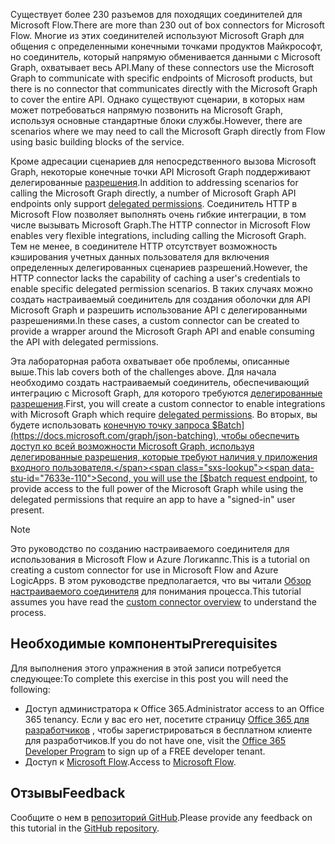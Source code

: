 <!-- markdownlint-disable MD002 MD041 -->

<span data-ttu-id="7633e-101">Существует более 230 разъемов для походящих соединителей для Microsoft Flow.</span><span class="sxs-lookup"><span data-stu-id="7633e-101">There are more than 230 out of box connectors for Microsoft Flow.</span></span> <span data-ttu-id="7633e-102">Многие из этих соединителей используют Microsoft Graph для общения с определенными конечными точками продуктов Майкрософт, но соединитель, который напрямую обменивается данными с Microsoft Graph, охватывает весь API.</span><span class="sxs-lookup"><span data-stu-id="7633e-102">Many of these connectors use the Microsoft Graph to communicate with specific endpoints of Microsoft products, but there is no connector that communicates directly with the Microsoft Graph to cover the entire API.</span></span> <span data-ttu-id="7633e-103">Однако существуют сценарии, в которых нам может потребоваться напрямую позвонить на Microsoft Graph, используя основные стандартные блоки службы.</span><span class="sxs-lookup"><span data-stu-id="7633e-103">However, there are scenarios where we may need to call the Microsoft Graph directly from Flow using basic building blocks of the service.</span></span>

<span data-ttu-id="7633e-104">Кроме адресации сценариев для непосредственного вызова Microsoft Graph, некоторые конечные точки API Microsoft Graph поддерживают делегированные [разрешения](https://docs.microsoft.com/graph/permissions-reference).</span><span class="sxs-lookup"><span data-stu-id="7633e-104">In addition to addressing scenarios for calling the Microsoft Graph directly, a number of Microsoft Graph API endpoints only support [delegated permissions](https://docs.microsoft.com/graph/permissions-reference).</span></span> <span data-ttu-id="7633e-105">Соединитель HTTP в Microsoft Flow позволяет выполнять очень гибкие интеграции, в том числе вызывать Microsoft Graph.</span><span class="sxs-lookup"><span data-stu-id="7633e-105">The HTTP connector in Microsoft Flow enables very flexible integrations, including calling the Microsoft Graph.</span></span> <span data-ttu-id="7633e-106">Тем не менее, в соединителе HTTP отсутствует возможность кэширования учетных данных пользователя для включения определенных делегированных сценариев разрешений.</span><span class="sxs-lookup"><span data-stu-id="7633e-106">However, the HTTP connector lacks the capability of caching a user's credentials to enable specific delegated permission scenarios.</span></span> <span data-ttu-id="7633e-107">В таких случаях можно создать настраиваемый соединитель для создания оболочки для API Microsoft Graph и разрешить использование API с делегированными разрешениями.</span><span class="sxs-lookup"><span data-stu-id="7633e-107">In these cases, a custom connector can be created to provide a wrapper around the Microsoft Graph API and enable consuming the API with delegated permissions.</span></span>

<span data-ttu-id="7633e-108">Эта лабораторная работа охватывает обе проблемы, описанные выше.</span><span class="sxs-lookup"><span data-stu-id="7633e-108">This lab covers both of the challenges above.</span></span> <span data-ttu-id="7633e-109">Для начала необходимо создать настраиваемый соединитель, обеспечивающий интеграцию с Microsoft Graph, для которого требуются [делегированные разрешения](https://docs.microsoft.com/graph/permissions-reference).</span><span class="sxs-lookup"><span data-stu-id="7633e-109">First, you will create a custom connector to enable integrations with Microsoft Graph which require [delegated permissions](https://docs.microsoft.com/graph/permissions-reference).</span></span> <span data-ttu-id="7633e-110">Во вторых, вы будете использовать [конечную точку запроса $Batch](https://docs.microsoft.com/graph/json-batching), чтобы обеспечить доступ ко всей возможности Microsoft Graph, используя делегированные разрешения, которые требуют наличия у приложения входного пользователя.</span><span class="sxs-lookup"><span data-stu-id="7633e-110">Second, you will use the [$batch request endpoint](https://docs.microsoft.com/graph/json-batching), to provide access to the full power of the Microsoft Graph while using the delegated permissions that require an app to have a "signed-in" user present.</span></span>

> [!NOTE]
> <span data-ttu-id="7633e-111">Это руководство по созданию настраиваемого соединителя для использования в Microsoft Flow и Azure Логикаппс.</span><span class="sxs-lookup"><span data-stu-id="7633e-111">This is a tutorial on creating a custom connector for use in Microsoft Flow and Azure LogicApps.</span></span> <span data-ttu-id="7633e-112">В этом руководстве предполагается, что вы читали [Обзор настраиваемого соединителя](https://docs.microsoft.com/connectors/custom-connectors/) для понимания процесса.</span><span class="sxs-lookup"><span data-stu-id="7633e-112">This tutorial assumes you have read the [custom connector overview](https://docs.microsoft.com/connectors/custom-connectors/) to understand the process.</span></span>

## <a name="prerequisites"></a><span data-ttu-id="7633e-113">Необходимые компоненты</span><span class="sxs-lookup"><span data-stu-id="7633e-113">Prerequisites</span></span>

<span data-ttu-id="7633e-114">Для выполнения этого упражнения в этой записи потребуется следующее:</span><span class="sxs-lookup"><span data-stu-id="7633e-114">To complete this exercise in this post you will need the following:</span></span>

- <span data-ttu-id="7633e-115">Доступ администратора к Office 365.</span><span class="sxs-lookup"><span data-stu-id="7633e-115">Administrator access to an Office 365 tenancy.</span></span> <span data-ttu-id="7633e-116">Если у вас его нет, посетите страницу [Office 365 для разработчиков](https://developer.microsoft.com/office/dev-program) , чтобы зарегистрироваться в бесплатном клиенте для разработчиков.</span><span class="sxs-lookup"><span data-stu-id="7633e-116">If you do not have one, visit the [Office 365 Developer Program](https://developer.microsoft.com/office/dev-program) to sign up of a FREE developer tenant.</span></span>
- <span data-ttu-id="7633e-117">Доступ к [Microsoft Flow](https://flow.microsoft.com/).</span><span class="sxs-lookup"><span data-stu-id="7633e-117">Access to [Microsoft Flow](https://flow.microsoft.com/).</span></span>

## <a name="feedback"></a><span data-ttu-id="7633e-118">Отзывы</span><span class="sxs-lookup"><span data-stu-id="7633e-118">Feedback</span></span>

<span data-ttu-id="7633e-119">Сообщите о нем в [репозиторий GitHub](https://github.com/microsoftgraph/msgraph-training-microsoftflow).</span><span class="sxs-lookup"><span data-stu-id="7633e-119">Please provide any feedback on this tutorial in the [GitHub repository](https://github.com/microsoftgraph/msgraph-training-microsoftflow).</span></span>